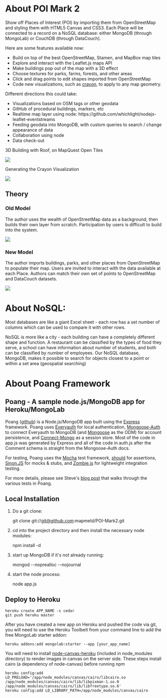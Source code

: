 # About POI Mark 2

Show off Places of Interest (POI) by importing them from OpenStreetMap and styling them with HTML5 Canvas and CSS3.
Each Place will be connected to a record on a NoSQL database: either MongoDB (through MongoLab) or CouchDB (through DataCouch).

Here are some features available now:
<ul>
<li>Build on top of the best OpenStreetMap, Stamen, and MapBox map tiles</li>
<li>Explore and interact with the Leaflet.js maps API</li>
<li>Make buildings pop out of the map with a 3D effect</li>
<li>Choose textures for parks, farms, forests, and other areas</li>
<li>Click and drag points to edit shapes imported from OpenStreetMap</li>
<li>Code new visualizations, such as <a href='http://poimark2.herokuapp.com/kansas?id=4fc578ff59e0840100000005'>crayon</a>, to apply to any map geometry.</li>
</ul>

Different directions this could take:
<ul>
<li>Visualizations based on OSM tags or other geodata</li>
<li>GitHub of procedural buildings, markers, etc</li>
<li>Realtime map layer using node: https://github.com/whichlight/nodejs-leaflet-eventstreams</li>
<li>Feeding geodata into MongoDB, with custom queries to search / change appearance of data</li>
<li>Collaboration using node</li>
<li>Data check-out</li>
</ul>

3D Building with Roof, on MapQuest Open Tiles

<img src="http://i.imgur.com/Bb9Ed.png"/>

Generating the Crayon Visualization

<img src="http://i.imgur.com/GjFPU.png"/>

## Theory

### Old Model
The author uses the wealth of OpenStreetMap data as a background, then builds their own layer from scratch.
Participation by users is difficult to build into the system.

<img src="http://i.imgur.com/FOwFW.png"/>

### New Model
The author imports buildings, parks, and other places from OpenStreetMap to populate their map.
Users are invited to interact with the data available at each Place.
Authors can match their own set of points to OpenStreetMap and DataCouch datasets.

<img src="http://i.imgur.com/5aQ9p.png"/>

# About NoSQL:
<p>Most databases are like a giant Excel sheet - each row has a set number of columns which can be used to compare it with other rows.</p>
<p>NoSQL is more like a city - each building can have a completely different shape and function. A restaurant can be classified by the types of food they serve, a school can have information about number of students, and both can be classified by number of employees.
Our NoSQL database, MongoDB, makes it possible to search for objects closest to a point or within a set area (geospatial searching)</p>


# About Poang Framework

## Poang - A sample node.js/MongoDB app for Heroku/MongoLab

Poang ([github](https://github.com/BeyondFog/Poang)) is a Node.js/MongoDB app built using the [Express](http://expressjs.com/) framework. Poang uses [Everyauth](http://everyauth.com/) for local authentication, [Mongoose-Auth](https://github.com/bnoguchi/mongoose-auth) to connect Everyauth to MongoDB (and [Mongoose](http://mongoosejs.com/) as the ODM) for account persistence, and [Connect-Mongo](https://github.com/kcbanner/connect-mongo) as a session store. Most of the code in app.js was generated by Express and all of the code in auth.js after the Comment schema is straight from the Mongoose-Auth docs.

For testing, Poang uses the [Mocha](http://visionmedia.github.com/mocha/) test framework, [should](https://github.com/visionmedia/should.js) for assertions, [Sinon.JS](http://sinonjs.org/) for mocks & stubs, and [Zombie.js](http://zombie.labnotes.org/) for lightweight integration testing.

For more details, please see Steve's [blog post](http://blog.beyondfog.com/?p=222) that walks through the various tests in Poang.

## Local Installation
 
1) Do a git clone:

    git clone git://git@github.com:mapmeld/POI-Mark2.git
    
2) cd into the project directory and then install the necessary node modules:

    npm install -d

3) start up MongoDB if it's not already running:
  
    mongod --noprealloc --nojournal
    
4) start the node process:

    node app.js

## Deploy to Heroku

    heroku create APP_NAME -s cedar
    git push heroku master

After you have created a new app on Heroku and pushed the code via git, you will need to use the Heroku Toolbelt from your command line to add the free MongoLab starter addon:

    heroku addons:add mongolab:starter --app [your_app_name]

You will need to install <a href="https://github.com/gabrielfalcao/node-canvas-heroku">node-canvas-heroku</a> (included in node_modules directory) to render images in canvas on the server side. These steps install cairo (a dependency of node-canvas) before running npm

    heroku config:add LD_PRELOAD='/app/node_modules/canvas/cairo/libcairo.so /app/node_modules/canvas/cairo/lib/libpixman-1.so.0 /app/node_modules/canvas/cairo/lib/libfreetype.so.6'
    heroku config:add LD_LIBRARY_PATH=/app/node_modules/canvas/cairo
